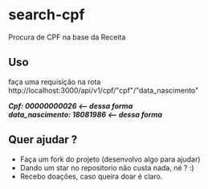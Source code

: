 # search-cpf
Procura de CPF na base da Receita

## Uso
faça uma requisição na rota http://localhost:3000/api/v1/cpf/"cpf"/"data_nascimento"

***Cpf: 00000000026 <-- dessa forma  <br/>
data_nascimento: 18081986 <-- dessa forma <br/>***


## Quer ajudar ?
- Faça um fork do projeto (desenvolvo algo para ajudar)
- Dando um star no repositorio não custa nada, né ? :)
- Recebo doações, caso queira doar é claro.
